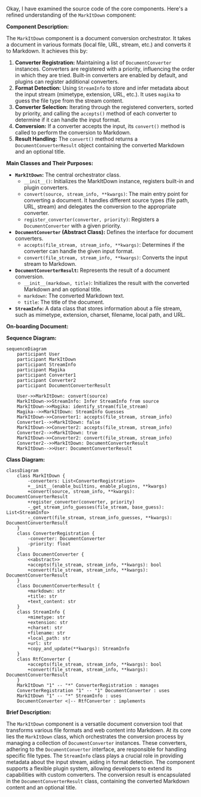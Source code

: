 Okay, I have examined the source code of the core components. Here's a refined understanding of the `MarkItDown` component:

**Component Description:**

The `MarkItDown` component is a document conversion orchestrator. It takes a document in various formats (local file, URL, stream, etc.) and converts it to Markdown. It achieves this by:

1.  **Converter Registration:** Maintaining a list of `DocumentConverter` instances. Converters are registered with a priority, influencing the order in which they are tried. Built-in converters are enabled by default, and plugins can register additional converters.
2.  **Format Detection:** Using `StreamInfo` to store and infer metadata about the input stream (mimetype, extension, URL, etc.). It uses `magika` to guess the file type from the stream content.
3.  **Converter Selection:** Iterating through the registered converters, sorted by priority, and calling the `accepts()` method of each converter to determine if it can handle the input format.
4.  **Conversion:** If a converter accepts the input, its `convert()` method is called to perform the conversion to Markdown.
5.  **Result Handling:** The `convert()` method returns a `DocumentConverterResult` object containing the converted Markdown and an optional title.

**Main Classes and Their Purposes:**

*   **`MarkItDown`:** The central orchestrator class.
    *   `__init__()`: Initializes the MarkItDown instance, registers built-in and plugin converters.
    *   `convert(source, stream_info, **kwargs)`: The main entry point for converting a document. It handles different source types (file path, URL, stream) and delegates the conversion to the appropriate converter.
    *   `register_converter(converter, priority)`: Registers a `DocumentConverter` with a given priority.
*   **`DocumentConverter` (Abstract Class):** Defines the interface for document converters.
    *   `accepts(file_stream, stream_info, **kwargs)`: Determines if the converter can handle the given input format.
    *   `convert(file_stream, stream_info, **kwargs)`: Converts the input stream to Markdown.
*   **`DocumentConverterResult`:** Represents the result of a document conversion.
    *   `__init__(markdown, title)`: Initializes the result with the converted Markdown and an optional title.
    *   `markdown`: The converted Markdown text.
    *   `title`: The title of the document.
*   **`StreamInfo`:** A data class that stores information about a file stream, such as mimetype, extension, charset, filename, local path, and URL.

**On-boarding Document:**

**Sequence Diagram:**

```mermaid
sequenceDiagram
    participant User
    participant MarkItDown
    participant StreamInfo
    participant Magika
    participant Converter1
    participant Converter2
    participant DocumentConverterResult

    User->>MarkItDown: convert(source)
    MarkItDown->>StreamInfo: Infer StreamInfo from source
    MarkItDown->>Magika: identify_stream(file_stream)
    Magika-->>MarkItDown: StreamInfo Guesses
    MarkItDown->>Converter1: accepts(file_stream, stream_info)
    Converter1-->>MarkItDown: false
    MarkItDown->>Converter2: accepts(file_stream, stream_info)
    Converter2-->>MarkItDown: true
    MarkItDown->>Converter2: convert(file_stream, stream_info)
    Converter2-->>MarkItDown: DocumentConverterResult
    MarkItDown-->>User: DocumentConverterResult
```

**Class Diagram:**

```mermaid
classDiagram
    class MarkItDown {
        -converters: List<ConverterRegistration>
        +__init__(enable_builtins, enable_plugins, **kwargs)
        +convert(source, stream_info, **kwargs): DocumentConverterResult
        +register_converter(converter, priority)
        -_get_stream_info_guesses(file_stream, base_guess): List<StreamInfo>
        -_convert(file_stream, stream_info_guesses, **kwargs): DocumentConverterResult
    }
    class ConverterRegistration {
        -converter: DocumentConverter
        -priority: float
    }
    class DocumentConverter {
        <<abstract>>
        +accepts(file_stream, stream_info, **kwargs): bool
        +convert(file_stream, stream_info, **kwargs): DocumentConverterResult
    }
    class DocumentConverterResult {
        +markdown: str
        +title: str
        +text_content: str
    }
    class StreamInfo {
        +mimetype: str
        +extension: str
        +charset: str
        +filename: str
        +local_path: str
        +url: str
        +copy_and_update(**kwargs): StreamInfo
    }
    class RtfConverter {
        +accepts(file_stream, stream_info, **kwargs): bool
        +convert(file_stream, stream_info, **kwargs): DocumentConverterResult
    }
    MarkItDown "1" -- "*" ConverterRegistration : manages
    ConverterRegistration "1" -- "1" DocumentConverter : uses
    MarkItDown "1" -- "*" StreamInfo : uses
    DocumentConverter <|-- RtfConverter : implements
```

**Brief Description:**

The `MarkItDown` component is a versatile document conversion tool that transforms various file formats and web content into Markdown. At its core lies the `MarkItDown` class, which orchestrates the conversion process by managing a collection of `DocumentConverter` instances. These converters, adhering to the `DocumentConverter` interface, are responsible for handling specific file types. The `StreamInfo` class plays a crucial role in providing metadata about the input stream, aiding in format detection. The component supports a flexible plugin system, allowing developers to extend its capabilities with custom converters. The conversion result is encapsulated in the `DocumentConverterResult` class, containing the converted Markdown content and an optional title.